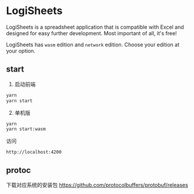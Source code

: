 # LogiSheets

LogiSheets is a spreadsheet application that is compatible with Excel and designed for easy further development. Most important of all, it's free!

LogiSheets has `wasm` edition and `network` edition. Choose your edition at your option.


## start

1. 启动前端

```sh
yarn
yarn start
```

2. 单机版

```sh
yarn
yarn start:wasm
```

访问
```
http://localhost:4200
```

## protoc

下载对应系统的安装包
https://github.com/protocolbuffers/protobuf/releases
